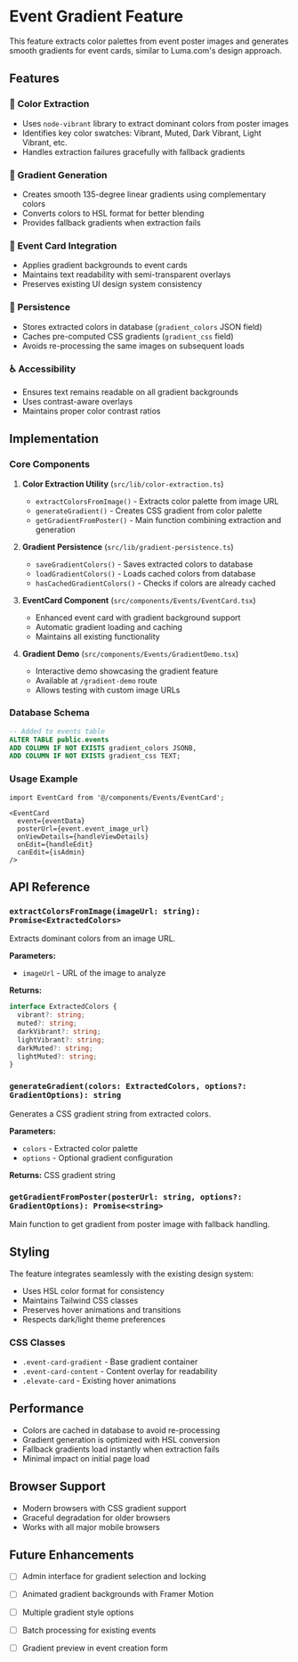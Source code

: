 # Event Gradient Feature

This feature extracts color palettes from event poster images and generates smooth gradients for event cards, similar to Luma.com's design approach.

## Features

### 🎨 Color Extraction
- Uses `node-vibrant` library to extract dominant colors from poster images
- Identifies key color swatches: Vibrant, Muted, Dark Vibrant, Light Vibrant, etc.
- Handles extraction failures gracefully with fallback gradients

### 🌈 Gradient Generation
- Creates smooth 135-degree linear gradients using complementary colors
- Converts colors to HSL format for better blending
- Provides fallback gradients when extraction fails

### 🎯 Event Card Integration
- Applies gradient backgrounds to event cards
- Maintains text readability with semi-transparent overlays
- Preserves existing UI design system consistency

### 💾 Persistence
- Stores extracted colors in database (`gradient_colors` JSON field)
- Caches pre-computed CSS gradients (`gradient_css` field)
- Avoids re-processing the same images on subsequent loads

### ♿ Accessibility
- Ensures text remains readable on all gradient backgrounds
- Uses contrast-aware overlays
- Maintains proper color contrast ratios

## Implementation

### Core Components

1. **Color Extraction Utility** (`src/lib/color-extraction.ts`)
   - `extractColorsFromImage()` - Extracts color palette from image URL
   - `generateGradient()` - Creates CSS gradient from color palette
   - `getGradientFromPoster()` - Main function combining extraction and generation

2. **Gradient Persistence** (`src/lib/gradient-persistence.ts`)
   - `saveGradientColors()` - Saves extracted colors to database
   - `loadGradientColors()` - Loads cached colors from database
   - `hasCachedGradientColors()` - Checks if colors are already cached

3. **EventCard Component** (`src/components/Events/EventCard.tsx`)
   - Enhanced event card with gradient background support
   - Automatic gradient loading and caching
   - Maintains all existing functionality

4. **Gradient Demo** (`src/components/Events/GradientDemo.tsx`)
   - Interactive demo showcasing the gradient feature
   - Available at `/gradient-demo` route
   - Allows testing with custom image URLs

### Database Schema

```sql
-- Added to events table
ALTER TABLE public.events 
ADD COLUMN IF NOT EXISTS gradient_colors JSONB,
ADD COLUMN IF NOT EXISTS gradient_css TEXT;
```

### Usage Example

```tsx
import EventCard from '@/components/Events/EventCard';

<EventCard
  event={eventData}
  posterUrl={event.event_image_url}
  onViewDetails={handleViewDetails}
  onEdit={handleEdit}
  canEdit={isAdmin}
/>
```

## API Reference

### `extractColorsFromImage(imageUrl: string): Promise<ExtractedColors>`

Extracts dominant colors from an image URL.

**Parameters:**
- `imageUrl` - URL of the image to analyze

**Returns:**
```typescript
interface ExtractedColors {
  vibrant?: string;
  muted?: string;
  darkVibrant?: string;
  lightVibrant?: string;
  darkMuted?: string;
  lightMuted?: string;
}
```

### `generateGradient(colors: ExtractedColors, options?: GradientOptions): string`

Generates a CSS gradient string from extracted colors.

**Parameters:**
- `colors` - Extracted color palette
- `options` - Optional gradient configuration

**Returns:** CSS gradient string

### `getGradientFromPoster(posterUrl: string, options?: GradientOptions): Promise<string>`

Main function to get gradient from poster image with fallback handling.

## Styling

The feature integrates seamlessly with the existing design system:

- Uses HSL color format for consistency
- Maintains Tailwind CSS classes
- Preserves hover animations and transitions
- Respects dark/light theme preferences

### CSS Classes

- `.event-card-gradient` - Base gradient container
- `.event-card-content` - Content overlay for readability
- `.elevate-card` - Existing hover animations

## Performance

- Colors are cached in database to avoid re-processing
- Gradient generation is optimized with HSL conversion
- Fallback gradients load instantly when extraction fails
- Minimal impact on initial page load

## Browser Support

- Modern browsers with CSS gradient support
- Graceful degradation for older browsers
- Works with all major mobile browsers

## Future Enhancements

- [ ] Admin interface for gradient selection and locking
- [ ] Animated gradient backgrounds with Framer Motion
- [ ] Multiple gradient style options
- [ ] Batch processing for existing events
- [ ] Gradient preview in event creation form





